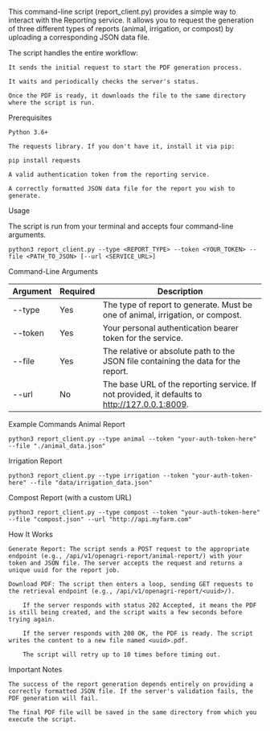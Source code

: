 This command-line script (report_client.py) provides a simple way to interact with the Reporting service. It allows you to request the generation of three different types of reports (animal, irrigation, or compost) by uploading a corresponding JSON data file.

The script handles the entire workflow:

    It sends the initial request to start the PDF generation process.

    It waits and periodically checks the server's status.

    Once the PDF is ready, it downloads the file to the same directory where the script is run.

Prerequisites

    Python 3.6+

    The requests library. If you don't have it, install it via pip:

    pip install requests

    A valid authentication token from the reporting service.

    A correctly formatted JSON data file for the report you wish to generate.

Usage

The script is run from your terminal and accepts four command-line arguments.
```
python3 report_client.py --type <REPORT_TYPE> --token <YOUR_TOKEN> --file <PATH_TO_JSON> [--url <SERVICE_URL>]
```
Command-Line Arguments


| Argument | Required | Description |
|----------|----------|----|
| --type   | Yes      | The type of report to generate. Must be one of animal, irrigation, or compost.  |
| --token  | Yes      | Your personal authentication bearer token for the service. |
| --file   | Yes      | The relative or absolute path to the JSON file containing the data for the report. |
| --url    | No       | The base URL of the reporting service. If not provided, it defaults to http://127.0.0.1:8009. |

Example Commands
Animal Report
```
python3 report_client.py --type animal --token "your-auth-token-here" --file "./animal_data.json"
```
Irrigation Report
```
python3 report_client.py --type irrigation --token "your-auth-token-here" --file "data/irrigation_data.json"
```
Compost Report (with a custom URL)
```
python3 report_client.py --type compost --token "your-auth-token-here" --file "compost.json" --url "http://api.myfarm.com"
```
How It Works

    Generate Report: The script sends a POST request to the appropriate endpoint (e.g., /api/v1/openagri-report/animal-report/) with your token and JSON file. The server accepts the request and returns a unique uuid for the report job.

    Download PDF: The script then enters a loop, sending GET requests to the retrieval endpoint (e.g., /api/v1/openagri-report/<uuid>/).

        If the server responds with status 202 Accepted, it means the PDF is still being created, and the script waits a few seconds before trying again.

        If the server responds with 200 OK, the PDF is ready. The script writes the content to a new file named <uuid>.pdf.

        The script will retry up to 10 times before timing out.

Important Notes

    The success of the report generation depends entirely on providing a correctly formatted JSON file. If the server's validation fails, the PDF generation will fail.

    The final PDF file will be saved in the same directory from which you execute the script.